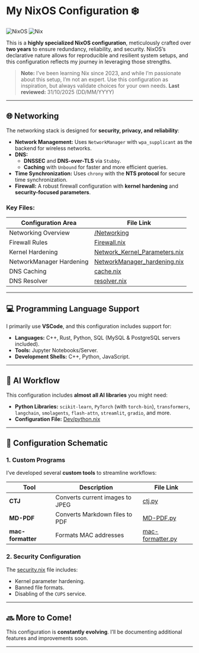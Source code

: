 # My NixOS Configuration ❄️

![NixOS](https://img.shields.io/badge/-NixOS-5277C3?style=flat-square&logo=nixos&logoColor=black) ![Nix](https://img.shields.io/badge/-Nix-7EBAFF?style=flat-square&logo=nixos&logoColor=black)

This is a **highly specialized NixOS configuration**, meticulously crafted over **two years** to ensure redundancy, reliability, and security. NixOS’s declarative nature allows for reproducible and resilient system setups, and this configuration reflects my journey in leveraging those strengths.

> **Note:** I’ve been learning Nix since 2023, and while I’m passionate about this setup, I’m not an expert. Use this configuration as inspiration, but always validate choices for your own needs.
> **Last reviewed:** 31/10/2025 (DD/MM/YYYY)

---

## 🌐 Networking
The networking stack is designed for **security, privacy, and reliability**:

- **Network Management:** Uses `NetworkManager` with `wpa_supplicant` as the backend for wireless networks.
- **DNS:**
  - **DNSSEC** and **DNS-over-TLS** via `Stubby`.
  - **Caching** with `Unbound` for faster and more efficient queries.
- **Time Synchronization:** Uses `chrony` with the **NTS protocol** for secure time synchronization.
- **Firewall:** A robust firewall configuration with **kernel hardening** and **security-focused parameters**.

### Key Files:
| Configuration Area | File Link |
|--------------------|-----------|
| Networking Overview | [/Networking](https://github.com/Masrkai/Nix_Configuration/tree/main/Networking) |
| Firewall Rules | [Firewall.nix](https://github.com/Masrkai/Nix_Configuration/tree/main/Networking/Firewall.nix) |
| Kernel Hardening | [Network_Kernel_Parameters.nix](https://github.com/Masrkai/Nix_Configuration/Networking/hardening/Network_Kernel_Parameters.nix) |
| NetworkManager Hardening | [NetworkManager_hardening.nix](https://github.com/Masrkai/Nix_Configuration/Networking/hardening/NetworkManager_hardening.nix) |
| DNS Caching | [cache.nix](https://github.com/Masrkai/Nix_Configuration/tree/main/Networking/DNS/cache.nix) |
| DNS Resolver | [resolver.nix](https://github.com/Masrkai/Nix_Configuration/tree/main/Networking/DNS/resolver.nix) |

---

## 💻 Programming Language Support
I primarily use **VSCode**, and this configuration includes support for:

- **Languages:** C++, Rust, Python, SQL (MySQL & PostgreSQL servers included).
- **Tools:** Jupyter Notebooks/Server.
- **Development Shells:** C++, Python, JavaScript.

---

## 🤖 AI Workflow
This configuration includes **almost all AI libraries** you might need:

- **Python Libraries:** `scikit-learn`, `PyTorch` (with `torch-bin`), `transformers`, `langchain`, `smolagents`, `flash-attn`, `streamlit`, `gradio`, and more.
- **Configuration File:** [Dev/python.nix](https://github.com/Masrkai/Nix_Configuration/tree/main/Dev/python.nix)

---

## 📂 Configuration Schematic

### 1. Custom Programs
I’ve developed several **custom tools** to streamline workflows:

| Tool | Description | File Link |
|------|-------------|-----------|
| **CTJ** | Converts current images to JPEG | [ctj.py](https://github.com/Masrkai/Nix_Configuration/blob/main/Programs/custom/Python/ctj.py) |
| **MD-PDF** | Converts Markdown files to PDF | [MD-PDF.py](https://github.com/Masrkai/Nix_Configuration/blob/main/Programs/custom/Python/MD-PDF.py) |
| **mac-formatter** | Formats MAC addresses | [mac-formatter.py](https://github.com/Masrkai/Nix_Configuration/blob/main/Programs/custom/Python/mac-formatter.py) |

### 2. Security Configuration
The [security.nix](https://github.com/Masrkai/Nix_Configuration/blob/main/security.nix) file includes:
- Kernel parameter hardening.
- Banned file formats.
- Disabling of the `CUPS` service.

---

## 🔜 More to Come!
This configuration is **constantly evolving**. I’ll be documenting additional features and improvements soon.

---
